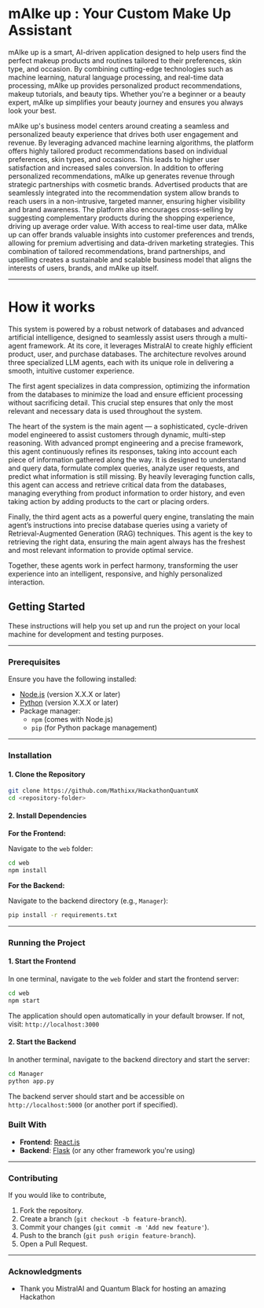 
# mAIke up : Your Custom Make Up Assistant

mAIke up is a smart, AI-driven application designed to help users find the perfect makeup products and routines tailored to their preferences, skin type, and occasion. By combining cutting-edge technologies such as machine learning, natural language processing, and real-time data processing, mAIke up provides personalized product recommendations, makeup tutorials, and beauty tips. Whether you're a beginner or a beauty expert, mAIke up simplifies your beauty journey and ensures you always look your best.

mAIke up's business model centers around creating a seamless and personalized beauty experience that drives both user engagement and revenue. By leveraging advanced machine learning algorithms, the platform offers highly tailored product recommendations based on individual preferences, skin types, and occasions. This leads to higher user satisfaction and increased sales conversion. In addition to offering personalized recommendations, mAIke up generates revenue through strategic partnerships with cosmetic brands. Advertised products that are seamlessly integrated into the recommendation system allow brands to reach users in a non-intrusive, targeted manner, ensuring higher visibility and brand awareness. The platform also encourages cross-selling by suggesting complementary products during the shopping experience, driving up average order value. With access to real-time user data, mAIke up can offer brands valuable insights into customer preferences and trends, allowing for premium advertising and data-driven marketing strategies. This combination of tailored recommendations, brand partnerships, and upselling creates a sustainable and scalable business model that aligns the interests of users, brands, and mAIke up itself.

---

# How it works
This system is powered by a robust network of databases and advanced artificial intelligence, designed to seamlessly assist users through a multi-agent framework. At its core, it leverages MistralAI to create highly efficient product, user, and purchase databases. The architecture revolves around three specialized LLM agents, each with its unique role in delivering a smooth, intuitive customer experience.

The first agent specializes in data compression, optimizing the information from the databases to minimize the load and ensure efficient processing without sacrificing detail. This crucial step ensures that only the most relevant and necessary data is used throughout the system.

The heart of the system is the main agent — a sophisticated, cycle-driven model engineered to assist customers through dynamic, multi-step reasoning. With advanced prompt engineering and a precise framework, this agent continuously refines its responses, taking into account each piece of information gathered along the way. It is designed to understand and query data, formulate complex queries, analyze user requests, and predict what information is still missing. By heavily leveraging function calls, this agent can access and retrieve critical data from the databases, managing everything from product information to order history, and even taking action by adding products to the cart or placing orders.

Finally, the third agent acts as a powerful query engine, translating the main agent’s instructions into precise database queries using a variety of Retrieval-Augmented Generation (RAG) techniques. This agent is the key to retrieving the right data, ensuring the main agent always has the freshest and most relevant information to provide optimal service.

Together, these agents work in perfect harmony, transforming the user experience into an intelligent, responsive, and highly personalized interaction.

## Getting Started

These instructions will help you set up and run the project on your local machine for development and testing purposes.

---

### Prerequisites

Ensure you have the following installed:

- [Node.js](https://nodejs.org/) (version X.X.X or later)
- [Python](https://www.python.org/) (version X.X.X or later)
- Package manager:
  - `npm` (comes with Node.js)
  - `pip` (for Python package management)

---

### Installation

#### 1. Clone the Repository

```bash
git clone https://github.com/Mathixx/HackathonQuantumX
cd <repository-folder>
```

#### 2. Install Dependencies

**For the Frontend:**

Navigate to the `web` folder:

```bash
cd web
npm install
```

**For the Backend:**

Navigate to the backend directory (e.g., `Manager`):

```bash
pip install -r requirements.txt
```

---

### Running the Project

#### 1. Start the Frontend

In one terminal, navigate to the `web` folder and start the frontend server:

```bash
cd web
npm start
```

The application should open automatically in your default browser. If not, visit: `http://localhost:3000`

#### 2. Start the Backend

In another terminal, navigate to the backend directory and start the server:

```bash
cd Manager
python app.py
```

The backend server should start and be accessible on `http://localhost:5000` (or another port if specified).


### Built With

- **Frontend**: [React.js](https://reactjs.org/)
- **Backend**: [Flask](https://flask.palletsprojects.com/) (or any other framework you're using)

---

### Contributing

If you would like to contribute, 

1. Fork the repository.
2. Create a branch (`git checkout -b feature-branch`).
3. Commit your changes (`git commit -m 'Add new feature'`).
4. Push to the branch (`git push origin feature-branch`).
5. Open a Pull Request.

---

### Acknowledgments

- Thank you MistralAI and Quantum Black for hosting an amazing Hackathon
